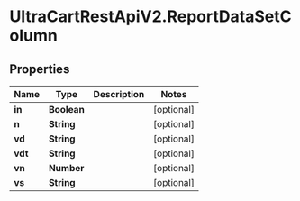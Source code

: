 # UltraCartRestApiV2.ReportDataSetColumn

## Properties
Name | Type | Description | Notes
------------ | ------------- | ------------- | -------------
**in** | **Boolean** |  | [optional] 
**n** | **String** |  | [optional] 
**vd** | **String** |  | [optional] 
**vdt** | **String** |  | [optional] 
**vn** | **Number** |  | [optional] 
**vs** | **String** |  | [optional] 


